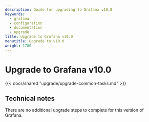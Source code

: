```yaml
---
description: Guide for upgrading to Grafana v10.0
keywords:
  - grafana
  - configuration
  - documentation
  - upgrade
title: Upgrade to Grafana v10.0
menutitle: Upgrade to v10.0
weight: 1700
---
```


# Upgrade to Grafana v10.0

{{< docs/shared "upgrade/upgrade-common-tasks.md" >}}

## Technical notes

There are no additional upgrade steps to complete for this version of Grafana.

